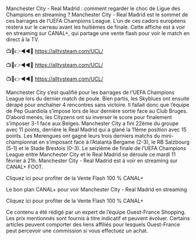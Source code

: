 Manchester City - Real Madrid : comment regarder le choc de Ligue des Champions en streaming ?
Manchester City - Real Madrid est le sommet de ces barrages de l’UEFA Champions League. L’un de ces cadors européens restera sur le carreau avant les huitièmes de finale. Cette affiche est à voir en streaming sur CANAL+, qui partage une vente flash pour voir le match en direct à la TV.

📺📱👉◄◄🔴 https://alltvsteam.com/UCL/

📺📱👉◄◄🔴 https://alltvsteam.com/UCL/

📺📱👉◄◄🔴 https://alltvsteam.com/UCL/


Manchester City s’est qualifié pour les barrages de l’UEFA Champions League lors du dernier match de poule. Bien partis, les Skyblues ont ensuite dérapé pour enchaîner 4 rencontres sans victoire. Il fallait donc que l’équipe de Pep Guardiola s’impose lors de leur dernière sortie face au Club Bruges. D’abord menés, les Cityzens ont su inverser le score pour finalement s’imposer 3-1 face aux Belges. Manchester City a fini 22ème du groupe avec 11 points, derrière le Real Madrid qui a glané la 11ème position avec 15 points. Les Merengues ont gagné leurs trois derniers matchs du mini-championnat en s’imposant face à l’Atalanta Bergame (2-3), le RB Salzbourg (5-1) et le Stade Brestois (0-3). Le seizième de finale de l’UEFA Champions League entre Manchester City et le Real Madrid se déroule ce mardi 11 février à 21h. Manchester City - Real Madrid est à voir en streaming sur CANAL+ FOOT.

Cliquez ici pour profiter de la Vente Flash 100 % CANAL+

Le bon plan CANAL+ pour voir Manchester City - Real Madrid en streaming

Cliquez ici pour profiter de la Vente Flash 100 % CANAL+

Ce contenu a été rédigé par un expert de l’équipe Ouest-France Shopping. Les prix mentionnés sont fournis à titre indicatif et peuvent évoluer. Certains articles peuvent comporter des liens affiliés pour lesquels Ouest-France peut percevoir une commission si vous effectuez un achat.
